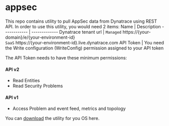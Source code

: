 # appsec
This repo contains utility to pull AppSec data from Dynatrace using REST API.
In order to use this utility, you would need 2 items:
Name | Description
------------ | -------------
Dynatrace tenant url | `Managed` https://{your-domain}/e/{your-environment-id}  <br/>`SaaS` https://{your-environment-id}.live.dynatrace.com
API Token | You need the Write configuration (WriteConfig) permission assigned to your API token  

The API Token needs to have these minimum permissions:
#### API v2
* Read Entities
* Read Security Problems

#### API v1
* Access Problem and event feed, metrics and topology

You can [download](https://github.com/dynatrace-oss/PTC-Windchill/releases/latest) the utility for you OS here.

